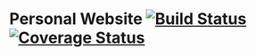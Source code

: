 # Personal Website [![Build Status](https://travis-ci.org/wrmp/personal-website.svg?branch=master)](https://travis-ci.org/wrmp/personal-website) [![Coverage Status](https://coveralls.io/repos/github/wrmp/personal-website/badge.svg?branch=master)](https://coveralls.io/github/wrmp/personal-website?branch=master)
